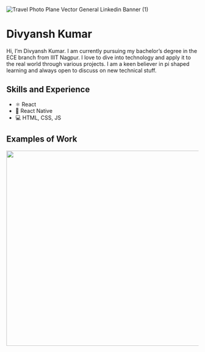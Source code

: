 ![Travel Photo Plane Vector General Linkedin Banner (1)](https://user-images.githubusercontent.com/59536047/119232342-8e072280-bb42-11eb-8f93-f7d99be1c1f8.png)


# Divyansh Kumar
Hi, I’m Divyansh Kumar. I am currently pursuing my bachelor’s degree in the ECE branch from IIIT Nagpur. I love to dive into technology and apply it to the real world through various projects. I am a keen believer in pi shaped learning and always open to discuss on new technical stuff.

## Skills and Experience
* ⚛ React
* 📱 React Native
* 💻 HTML, CSS, JS

## Examples of Work
<img src="https://github.com/adriantwarog/adriantwarog/blob/master/covid19.gif" width="512" >
